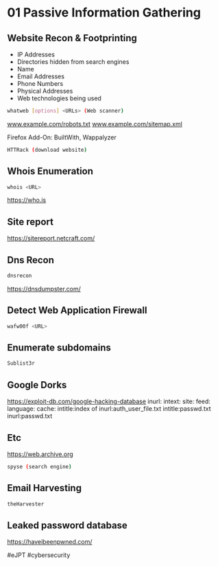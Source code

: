 # 01 Passive Information Gathering

## Website Recon & Footprinting

- IP Addresses
- Directories hidden from search engines
- Name
- Email Addresses
- Phone Numbers
- Physical Addresses
- Web technologies being used

```bash
whatweb [options] <URLs> (Web scanner)
```

www.example.com/robots.txt
www.example.com/sitemap.xml

Firefox Add-On: BuiltWith, Wappalyzer
```bash
HTTRack (download website)
```

## Whois Enumeration
```bash
whois <URL>
```
https://who.is

## Site report
https://sitereport.netcraft.com/

## Dns Recon
```bash
dnsrecon
```
https://dnsdumpster.com/

## Detect Web Application Firewall
```bash
wafw00f <URL>
```

## Enumerate subdomains
```bash
Sublist3r
```

## Google Dorks
https://exploit-db.com/google-hacking-database
inurl:
intext:
site:
feed:
language:
cache:
intitle:index of
inurl:auth_user_file.txt
intitle:passwd.txt
inurl:passwd.txt

## Etc

https://web.archive.org 
```bash
spyse (search engine)
```

## Email Harvesting

```bash
theHarvester
```

## Leaked password database

https://haveibeenpwned.com/


#eJPT #cybersecurity 